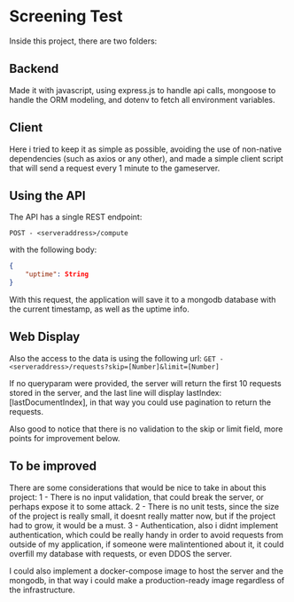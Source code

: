 # Screening Test

Inside this project, there are two folders:

 ## Backend

Made it with javascript, using express.js to handle api calls, mongoose to handle the ORM modeling, and dotenv to fetch all environment variables.


 ## Client

Here i tried to keep it as simple as possible, avoiding the use of non-native dependencies (such as axios or any other), and made a simple client script that will send a request every 1 minute to the gameserver.


## Using the API

 The API has a single REST endpoint:

 `POST - <serveraddress>/compute`

with the following body:

```json
{
    "uptime": String
}
```
With this request, the application will save it to a mongodb database with the current timestamp, as well as the uptime info.


## Web Display

Also the access to the data is using the following url:
`GET - <serveraddress>/requests?skip=[Number]&limit=[Number]`

If no queryparam were provided, the server will return the first 10 requests stored in the server, and the last line will display
lastIndex: [lastDocumentIndex], in that way you could use pagination to return the requests.

Also good to notice that there is no validation to the skip or limit field, more points for improvement below.

## To be improved

There are some considerations that would be nice to take in about this project:
 1 - There is no input validation, that could break the server, or perhaps expose it to some attack.
 2 - There is no unit tests, since the size of the project is really small, it doesnt really matter now, but if the project had to grow, it would be a must.
 3 - Authentication, also i didnt implement authentication, which could be really handy in order to avoid requests from outside of my application, if someone were malintentioned about it, it could overfill my database with requests, or even DDOS the server.
 
I could also implement a docker-compose image to host the server and the mongodb, in that way i could make a production-ready image regardless of the infrastructure.
